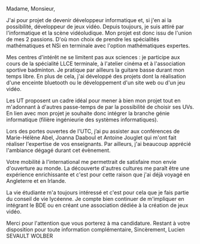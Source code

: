 Madame, Monsieur,

J'ai pour projet de devenir développeur informatique et, si j'en ai la possibilité, développeur de jeux vidéo. Depuis toujours, je suis attiré par l'informatique et la scène vidéoludique. Mon projet est donc issu de l'union de mes 2 passions. D'où mon choix de prendre les spécialités mathématiques et NSi en terminale avec l'option mathématiques expertes.

Mes centres d'intérêt ne se limitent pas aux sciences : je participe aux cours de la spécialité LLCE terminale, à l'atelier cinéma et à l'association sportive badminton. Je pratique par ailleurs la guitare basse durant mon temps libre. En plus de cela, j'ai développé des projets dont la réalisation d'une enceinte bluetooth ou le développement d'un site web ou d'un jeu vidéo.

Les UT proposent un cadre idéal pour mener à bien mon projet tout en m'adonnant à d'autres passe-temps de par la possibilité de choisir ses UVs. En lien avec mon projet je souhaite donc intégrer la branche génie informatique (filière ingénieurie des systèmes informatiques).

Lors des portes ouvertes de l'UTC, j’ai pu assister aux conférences de Marie-Hélène Abel, Joanna Daaboul et Antoine Jouglet qui m'ont fait réaliser l'expertise de vos enseignants. Par ailleurs, j'ai beaucoup apprécié l'ambiance dégagé durant cet évènement. 

Votre mobilité à l'international me permettrait de satisfaire mon envie d'ouverture au monde. La découverte d'autres cultures me paraît être une expérience enrichissante et c'est pour cette raison que j'ai déjà voyagé en Angleterre et en Irlande.

La vie étudiante m'a toujours intéressé et c'est pour cela que je fais partie du conseil de vie lycéenne. Je compte bien continuer de m'impliquer en intégrant le BDE ou en créant une association dédiée à la création de jeux vidéo.

Merci pour l'attention que vous porterez à ma candidature.
Restant à votre disposition pour toute information complémentaire,
Sincèrement,
Lucien SEVAULT WOLBER


